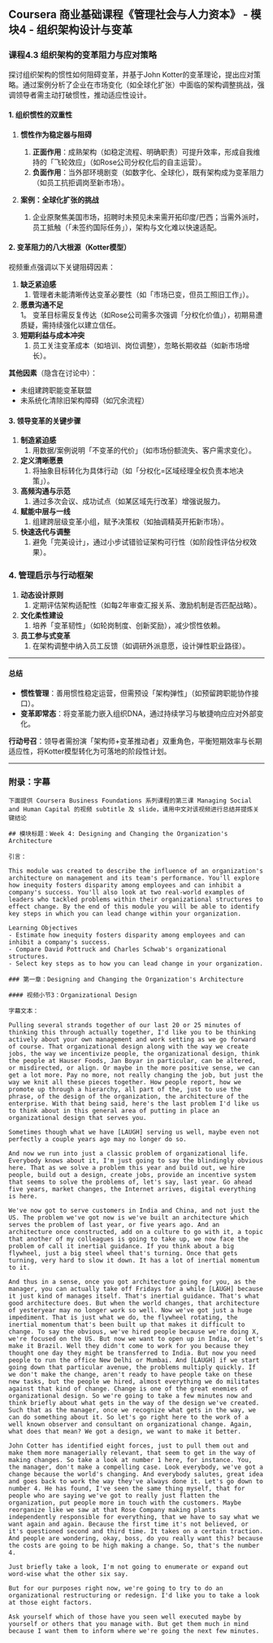 ## Coursera 商业基础课程《管理社会与人力资本》 - 模块4 - 组织架构设计与变革

### 课程4.3 组织架构的变革阻力与应对策略

探讨组织架构的惯性如何阻碍变革，并基于John Kotter的变革理论，提出应对策略。通过案例分析了企业在市场变化（如全球化扩张）中面临的架构调整挑战，强调领导者需主动打破惯性，推动适应性设计。

#### 1. 组织惯性的双重性

1. **惯性作为稳定器与阻碍**  
   1. **正面作用**：成熟架构（如稳定流程、明确职责）可提升效率，形成自我维持的「飞轮效应」（如Rose公司分权化后的自主运营）。  
   2. **负面作用**：当外部环境剧变（如数字化、全球化），既有架构成为变革阻力（如员工抗拒调岗至新市场）。  

2. **案例：全球化扩张的挑战**  
   1. 企业原聚焦美国市场，招聘时未预见未来需开拓印度/巴西；当需外派时，员工抵触（「未签约国际任务」），架构与文化难以快速适配。

#### 2. 变革阻力的八大根源（Kotter模型）
视频重点强调以下关键阻碍因素：  
1. **缺乏紧迫感**  
   1. 管理者未能清晰传达变革必要性（如「市场已变，但员工照旧工作」）。  
2. **愿景沟通不足**  
   1。 变革目标需反复传达（如Rose公司需多次强调「分权化价值」），初期易遭质疑，需持续强化以建立信任。  
3. **短期利益与成本冲突**  
   1. 员工关注变革成本（如培训、岗位调整），忽略长期收益（如新市场增长）。  

**其他因素**（隐含在讨论中）：  
- 未组建跨职能变革联盟  
- 未系统化清除旧架构障碍（如冗余流程）  

#### 3. 领导变革的关键步骤

1. **制造紧迫感**  
   1. 用数据/案例说明「不变革的代价」（如市场份额流失、客户需求变化）。  
2. **定义清晰愿景**  
   1. 将抽象目标转化为具体行动（如「分权化=区域经理全权负责本地决策」）。  
3. **高频沟通与示范**  
   1. 通过多次会议、成功试点（如某区域先行改革）增强说服力。  
4. **赋能中层与一线**  
   1. 组建跨层级变革小组，赋予决策权（如抽调精英开拓新市场）。  
5. **快速迭代与调整**  
   1. 避免「完美设计」，通过小步试错验证架构可行性（如阶段性评估分权效果）。  

### 4. 管理启示与行动框架

1. **动态设计原则**  
   1. 定期评估架构适配性（如每2年审查汇报关系、激励机制是否匹配战略）。  
2. **文化柔性建设**  
   1. 培养「变革韧性」（如轮岗制度、创新奖励），减少惯性依赖。  
3. **员工参与式变革**  
   1. 在架构调整中纳入员工反馈（如调研外派意愿，设计弹性职业路径）。  

---

#### 总结

- **惯性管理**：善用惯性稳定运营，但需预设「架构弹性」（如预留跨职能协作接口）。  
- **变革即常态**：将变革能力嵌入组织DNA，通过持续学习与敏捷响应应对外部变化。  

**行动号召**：领导者需扮演「架构师+变革推动者」双重角色，平衡短期效率与长期适应性，将Kotter模型转化为可落地的阶段性计划。

---

### 附录：字幕

```
下面提供 Coursera Business Foundations 系列课程的第三课 Managing Social and Human Capital 的视频 subtitle 及 slide，请用中文对该视频进行总结并提炼关键结论

## 模块标题：Week 4: Designing and Changing the Organization's Architecture

引言：

This module was created to describe the influence of an organization's architecture on management and its team's performance. You'll explore how inequity fosters disparity among employees and can inhibit a company's success. You'll also look at two real-world examples of leaders who tackled problems within their organizational structures to effect change. By the end of this module you will be able to identify key steps in which you can lead change within your organization.

Learning Objectives
- Estimate how inequity fosters disparity among employees and can inhibit a company's success.
- Compare David Pottruck and Charles Schwab's organizational structures.
- Select key steps as to how you can lead change in your organization.

### 第一章：Designing and Changing the Organization's Architecture

#### 视频小节3：Organizational Design

字幕文本：

Pulling several strands together of our last 20 or 25 minutes of thinking this through actually together, I'd like you to be thinking actively about your own management and work setting as we go forward of course. That organizational design along with the way we create jobs, the way we incentivize people, the organizational design, think the people at Hauser Foods, Jan Boyar in particular, can be altered, or misdirected, or align. Or maybe in the more positive sense, we can get a lot more. Pay no more, not really changing the job, but just the way we knit all these pieces together. How people report, how we promote up through a hierarchy, all part of the, just to use the phrase, of the design of the organization, the architecture of the enterprise. With that being said, here's the last problem I'd like us to think about in this general area of putting in place an organizational design that serves you.

Sometimes though what we have [LAUGH] serving us well, maybe even not perfectly a couple years ago may no longer do so.

And now we run into just a classic problem of organizational life. Everybody knows about it, I'm just going to say the blindingly obvious here. That as we solve a problem this year and build out, we hire people, build out a design, create jobs, provide an incentive system that seems to solve the problems of, let's say, last year. Go ahead five years, market changes, the Internet arrives, digital everything is here.

We've now got to serve customers in India and China, and not just the US. The problem we've got now is we've built an architecture which serves the problem of last year, or five years ago. And an architecture once constructed, add on a culture to go with it, a topic that another of my colleagues is going to take up, we now face the problem of call it inertial guidance. If you think about a big flywheel, just a big steel wheel that's turning. Once that gets turning, very hard to slow it down. It has a lot of inertial momentum to it.

And thus in a sense, once you got architecture going for you, as the manager, you can actually take off Fridays for a while [LAUGH] because it just kind of manages itself. That's inertial guidance. That's what good architecture does. But when the world changes, that architecture of yesteryear may no longer work so well. Now we've got just a huge impediment. That is just what we do, the flywheel rotating, the inertial momentum that's been built up that makes it difficult to change. To say the obvious, we've hired people because we're doing X, we're focused on the US. But now we want to open up in India, or let's make it Brazil. Well they didn't come to work for you because they thought one day they might be transferred to India. But now you need people to run the office New Delhi or Mumbai. And [LAUGH] if we start going down that particular avenue, the problems multiply quickly. If we don't make the change, aren't ready to have people take on these new tasks, but the people we hired, almost everything we do militates against that kind of change. Change is one of the great enemies of organizational design. So we're going to take a few minutes now and think briefly about what gets in the way of the design we've created. Such that as the manager, once we recognize what gets in the way, we can do something about it. So let's go right here to the work of a well known observer and consultant on organizational change. Again, what does that mean? We got a design, we want to make it better.

John Cotter has identified eight forces, just to pull them out and make them more managerially relevant, that seem to get in the way of making changes. So take a look at number 1 here, for instance. You, the manager, don't make a compelling case. Look everybody, we've got a change because the world's changing. And everybody salutes, great idea and goes back to work the way they've always done it. Let's go down to number 4. He has found, I've seen the same thing myself, that for people who are saying we've got to really just flatten the organization, put people more in touch with the customers. Maybe reorganize like we saw at that Rose Company making plants independently responsible for everything, that we have to say what we want again and again. Because the first time it's not believed, or it's questioned second and third time. It takes on a certain traction. And people are wondering, okay, boss, do you really want this? because the costs are going to be high making a change. So, that's the number 4.

Just briefly take a look, I'm not going to enumerate or expand out word-wise what the other six say.

But for our purposes right now, we're going to try to do an organizational restructuring or redesign. I'd like you to take a look at those eight factors.

Ask yourself which of those have you seen well executed maybe by yourself or others that you manage with. But get them much in mind because I want them to inform where we're going the next few minutes.
```